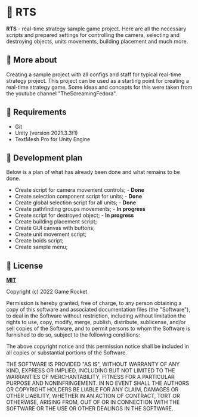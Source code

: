 # :european_castle: RTS
**RTS** - real-time strategy sample game project. Here are all the necessary scripts and prepared settings for controlling the camera, selecting and destroying objects, units movements, building placement and much more.

## :notebook_with_decorative_cover: More about
Creating a sample project with all configs and staff for typical real-time strategy project. This project can be used as a starting point for creating a real-time strategy game. Some ideas and concepts for this were taken from the youtube channel "TheScreamingFedora".

## :electric_plug: Requirements

  * Git
  * Unity (version 2021.3.3f1)
  * TextMesh Pro for Unity Engine

## :date: Development plan
Below is a plan of what has already been done and what remains to be done.
* Create script for camera movement controls; - **Done** 
* Create selection component script for units; - **Done** 
* Create global selection script for all units; - **Done** 
* Create pathfinding groups movements; - **In progress**
* Create script for destroyed object; - **In progress**
* Create building placement script;
* Create GUI canvas with buttons;
* Create unit movement script;
* Create boids script;
* Create sample menu;

## :bookmark_tabs: License

**[MIT](LICENSE)**

Copyright (c) 2022 Game Rocket

Permission is hereby granted, free of charge, to any person obtaining a copy
of this software and associated documentation files (the "Software"), to deal
in the Software without restriction, including without limitation the rights
to use, copy, modify, merge, publish, distribute, sublicense, and/or sell
copies of the Software, and to permit persons to whom the Software is
furnished to do so, subject to the following conditions:

The above copyright notice and this permission notice shall be included in all
copies or substantial portions of the Software.

THE SOFTWARE IS PROVIDED "AS IS", WITHOUT WARRANTY OF ANY KIND, EXPRESS OR
IMPLIED, INCLUDING BUT NOT LIMITED TO THE WARRANTIES OF MERCHANTABILITY,
FITNESS FOR A PARTICULAR PURPOSE AND NONINFRINGEMENT. IN NO EVENT SHALL THE
AUTHORS OR COPYRIGHT HOLDERS BE LIABLE FOR ANY CLAIM, DAMAGES OR OTHER
LIABILITY, WHETHER IN AN ACTION OF CONTRACT, TORT OR OTHERWISE, ARISING FROM,
OUT OF OR IN CONNECTION WITH THE SOFTWARE OR THE USE OR OTHER DEALINGS IN THE
SOFTWARE.
